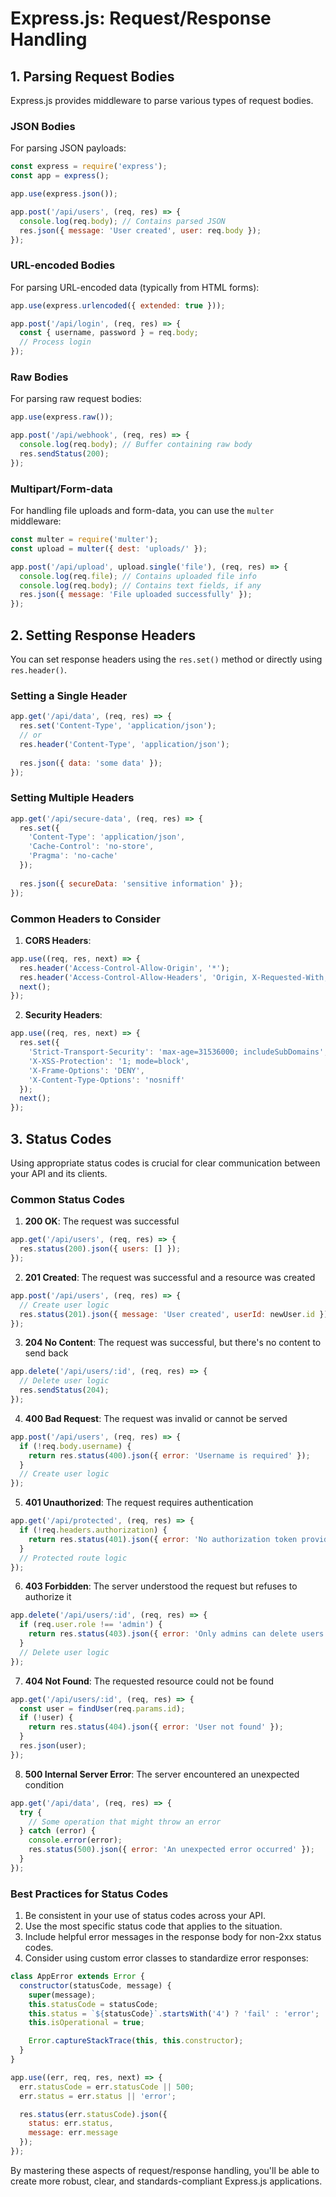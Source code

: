 # Express.js: Request/Response Handling

## 1. Parsing Request Bodies

Express.js provides middleware to parse various types of request bodies. 

### JSON Bodies

For parsing JSON payloads:

```javascript
const express = require('express');
const app = express();

app.use(express.json());

app.post('/api/users', (req, res) => {
  console.log(req.body); // Contains parsed JSON
  res.json({ message: 'User created', user: req.body });
});
```

### URL-encoded Bodies

For parsing URL-encoded data (typically from HTML forms):

```javascript
app.use(express.urlencoded({ extended: true }));

app.post('/api/login', (req, res) => {
  const { username, password } = req.body;
  // Process login
});
```

### Raw Bodies

For parsing raw request bodies:

```javascript
app.use(express.raw());

app.post('/api/webhook', (req, res) => {
  console.log(req.body); // Buffer containing raw body
  res.sendStatus(200);
});
```

### Multipart/Form-data

For handling file uploads and form-data, you can use the `multer` middleware:

```javascript
const multer = require('multer');
const upload = multer({ dest: 'uploads/' });

app.post('/api/upload', upload.single('file'), (req, res) => {
  console.log(req.file); // Contains uploaded file info
  console.log(req.body); // Contains text fields, if any
  res.json({ message: 'File uploaded successfully' });
});
```

## 2. Setting Response Headers

You can set response headers using the `res.set()` method or directly using `res.header()`.

### Setting a Single Header

```javascript
app.get('/api/data', (req, res) => {
  res.set('Content-Type', 'application/json');
  // or
  res.header('Content-Type', 'application/json');
  
  res.json({ data: 'some data' });
});
```

### Setting Multiple Headers

```javascript
app.get('/api/secure-data', (req, res) => {
  res.set({
    'Content-Type': 'application/json',
    'Cache-Control': 'no-store',
    'Pragma': 'no-cache'
  });
  
  res.json({ secureData: 'sensitive information' });
});
```

### Common Headers to Consider

1. **CORS Headers**:
```javascript
app.use((req, res, next) => {
  res.header('Access-Control-Allow-Origin', '*');
  res.header('Access-Control-Allow-Headers', 'Origin, X-Requested-With, Content-Type, Accept');
  next();
});
```

2. **Security Headers**:
```javascript
app.use((req, res, next) => {
  res.set({
    'Strict-Transport-Security': 'max-age=31536000; includeSubDomains',
    'X-XSS-Protection': '1; mode=block',
    'X-Frame-Options': 'DENY',
    'X-Content-Type-Options': 'nosniff'
  });
  next();
});
```

## 3. Status Codes

Using appropriate status codes is crucial for clear communication between your API and its clients.

### Common Status Codes

1. **200 OK**: The request was successful
```javascript
app.get('/api/users', (req, res) => {
  res.status(200).json({ users: [] });
});
```

2. **201 Created**: The request was successful and a resource was created
```javascript
app.post('/api/users', (req, res) => {
  // Create user logic
  res.status(201).json({ message: 'User created', userId: newUser.id });
});
```

3. **204 No Content**: The request was successful, but there's no content to send back
```javascript
app.delete('/api/users/:id', (req, res) => {
  // Delete user logic
  res.sendStatus(204);
});
```

4. **400 Bad Request**: The request was invalid or cannot be served
```javascript
app.post('/api/users', (req, res) => {
  if (!req.body.username) {
    return res.status(400).json({ error: 'Username is required' });
  }
  // Create user logic
});
```

5. **401 Unauthorized**: The request requires authentication
```javascript
app.get('/api/protected', (req, res) => {
  if (!req.headers.authorization) {
    return res.status(401).json({ error: 'No authorization token provided' });
  }
  // Protected route logic
});
```

6. **403 Forbidden**: The server understood the request but refuses to authorize it
```javascript
app.delete('/api/users/:id', (req, res) => {
  if (req.user.role !== 'admin') {
    return res.status(403).json({ error: 'Only admins can delete users' });
  }
  // Delete user logic
});
```

7. **404 Not Found**: The requested resource could not be found
```javascript
app.get('/api/users/:id', (req, res) => {
  const user = findUser(req.params.id);
  if (!user) {
    return res.status(404).json({ error: 'User not found' });
  }
  res.json(user);
});
```

8. **500 Internal Server Error**: The server encountered an unexpected condition
```javascript
app.get('/api/data', (req, res) => {
  try {
    // Some operation that might throw an error
  } catch (error) {
    console.error(error);
    res.status(500).json({ error: 'An unexpected error occurred' });
  }
});
```

### Best Practices for Status Codes

1. Be consistent in your use of status codes across your API.
2. Use the most specific status code that applies to the situation.
3. Include helpful error messages in the response body for non-2xx status codes.
4. Consider using custom error classes to standardize error responses:

```javascript
class AppError extends Error {
  constructor(statusCode, message) {
    super(message);
    this.statusCode = statusCode;
    this.status = `${statusCode}`.startsWith('4') ? 'fail' : 'error';
    this.isOperational = true;

    Error.captureStackTrace(this, this.constructor);
  }
}

app.use((err, req, res, next) => {
  err.statusCode = err.statusCode || 500;
  err.status = err.status || 'error';

  res.status(err.statusCode).json({
    status: err.status,
    message: err.message
  });
});
```

By mastering these aspects of request/response handling, you'll be able to create more robust, clear, and standards-compliant Express.js applications.
